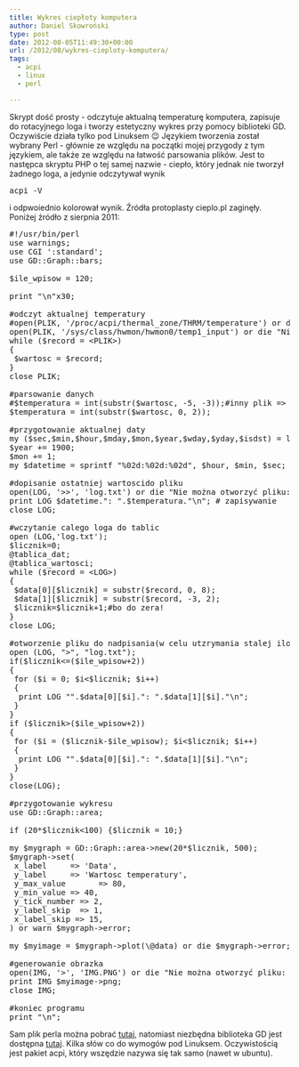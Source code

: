 ```yaml
---
title: Wykres ciepłoty komputera
author: Daniel Skowroński
type: post
date: 2012-08-05T11:49:30+00:00
url: /2012/08/wykres-cieploty-komputera/
tags:
  - acpi
  - linux
  - perl

---
```

Skrypt dość prosty - odczytuje aktualną temperaturę komputera, zapisuje do rotacyjnego loga i tworzy estetyczny wykres przy pomocy biblioteki GD. Oczywiście działa tylko pod Linuksem 😉 Językiem tworzenia został wybrany Perl - głównie ze względu na początki mojej przygody z tym językiem, ale także ze względu na łatwość parsowania plików. Jest to następca skryptu PHP o tej samej nazwie - ciepło, który jednak nie tworzył żadnego loga, a jedynie odczytywał wynik 

<pre class="EnlighterJSRAW bash">acpi -V</pre>

i odpwoiednio kolorował wynik. Źródła protoplasty cieplo.pl zaginęły.  
Poniżej źródło z sierpnia 2011:

<pre class="EnlighterJSRAW perl">#!/usr/bin/perl
use warnings;
use CGI ':standard';
use GD::Graph::bars;
 
$ile_wpisow = 120;
 
print "\n"x30;

#odczyt aktualnej temperatury 
#open(PLIK, '/proc/acpi/thermal_zone/THRM/temperature') or die "Nie można otworzyć pliku: $!";#wersja dla starych kerneli, teraz trzeba tak:
open(PLIK, '/sys/class/hwmon/hwmon0/temp1_input') or die "Nie można otworzyć pliku: $!";
while ($record = &lt;PLIK>) 
{
 $wartosc = $record;
}
close PLIK;

#parsowanie danych
#$temperatura = int(substr($wartosc, -5, -3));#inny plik => trzeba tak:
$temperatura = int(substr($wartosc, 0, 2));

#przygotowanie aktualnej daty
my ($sec,$min,$hour,$mday,$mon,$year,$wday,$yday,$isdst) = localtime;
$year += 1900;
$mon += 1;
my $datetime = sprintf "%02d:%02d:%02d", $hour, $min, $sec;

#dopisanie ostatniej wartoscido pliku
open(LOG, '>>', 'log.txt') or die "Nie można otworzyć pliku: $!";
print LOG $datetime.": ".$temperatura."\n"; # zapisywanie
close LOG;

#wczytanie calego loga do tablic
open (LOG,'log.txt');
$licznik=0;
@tablica_dat;
@tablica_wartosci;
while ($record = &lt;LOG>) 
{  
 $data[0][$licznik] = substr($record, 0, 8);
 $data[1][$licznik] = substr($record, -3, 2);
 $licznik=$licznik+1;#bo do zera!
}
close LOG;

#otworzenie pliku do nadpisania(w celu utzrymania stalej ilosci rekordow)
open (LOG, ">", "log.txt");
if($licznik&lt;=($ile_wpisow+2))
{
 for ($i = 0; $i&lt;$licznik; $i++)
 {
  print LOG "".$data[0][$i].": ".$data[1][$i]."\n";
 }
}
if ($licznik>($ile_wpisow+2))
{
 for ($i = ($licznik-$ile_wpisow); $i&lt;$licznik; $i++)
 {
  print LOG "".$data[0][$i].": ".$data[1][$i]."\n";
 }
}
close(LOG);

#przygotowanie wykresu
use GD::Graph::area;

if (20*$licznik&lt;100) {$licznik = 10;}

my $mygraph = GD::Graph::area->new(20*$licznik, 500);
$mygraph->set(
 x_label     => 'Data',
 y_label     => 'Wartosc temperatury',
 y_max_value       => 80,
 y_min_value => 40,
 y_tick_number => 2,
 y_label_skip  => 1,
 x_label_skip => 15,
) or warn $mygraph->error;

my $myimage = $mygraph->plot(\@data) or die $mygraph->error; 

#generowanie obrazka
open(IMG, '>', 'IMG.PNG') or die "Nie można otworzyć pliku: $!";
print IMG $myimage->png;
close IMG;

#koniec programu
print "\n"; 
</pre>

Sam plik perla można pobrać [tutaj][1], natomiast niezbędna biblioteka GD jest dostępna [tutaj][2]. Kilka słów co do wymogów pod Linuksem. Oczywistością jest pakiet acpi, który wszędzie nazywa się tak samo (nawet w ubuntu).

 [1]: /wp-content/uploads/2012/08/cieplo.pl_.txt
 [2]: http://search.cpan.org/~lds/GD-2.11/GD.pm